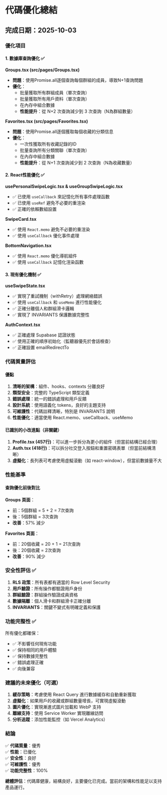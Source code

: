 # 代碼優化總結

## 完成日期：2025-10-03

### 優化項目

#### 1. **數據庫查詢優化** ✅

**Groups.tsx (src/pages/Groups.tsx)**
- **問題**：使用Promise.all逐個查詢每個群組的成員，導致N+1查詢問題
- **優化**：
  - 批量獲取所有群組成員（單次查詢）
  - 批量獲取所有用戶資料（單次查詢）
  - 在內存中組合數據
  - **性能提升**：從 N+2 次查詢減少到 3 次查詢（N為群組數量）
  
**Favorites.tsx (src/pages/Favorites.tsx)**
- **問題**：使用Promise.all逐個獲取每個收藏的分類信息
- **優化**：
  - 一次性獲取所有收藏記錄的ID
  - 批量查詢所有分類關聯（單次查詢）
  - 在內存中組合數據
  - **性能提升**：從 N+1 次查詢減少到 2 次查詢（N為收藏數量）

#### 2. **React性能優化** ✅

**usePersonalSwipeLogic.tsx & useGroupSwipeLogic.tsx**
- ✅ 已使用 `useCallback` 來記憶化所有事件處理函數
- ✅ 已使用 `useRef` 避免不必要的重渲染
- ✅ 正確的依賴數組設置

**SwipeCard.tsx**
- ✅ 使用 `React.memo` 避免不必要的重渲染
- ✅ 使用 `useCallback` 優化事件處理

**BottomNavigation.tsx**
- ✅ 使用 `React.memo` 優化導航組件
- ✅ 使用 `useCallback` 記憶化渲染函數

#### 3. **現有優化機制** ✅

**useSwipeState.tsx**
- ✅ 實現了重試機制（withRetry）處理網絡錯誤
- ✅ 使用 `useCallback` 和 `useMemo` 進行性能優化
- ✅ 正確分離個人和群組滑卡邏輯
- ✅ 實現了 INVARIANTS 保護數據完整性

**AuthContext.tsx**
- ✅ 正確處理 Supabase 認證狀態
- ✅ 使用正確的順序初始化（監聽器優先於會話檢查）
- ✅ 正確設置 emailRedirectTo

### 代碼質量評估

#### 優點
1. **清晰的架構**：組件、hooks、contexts 分離良好
2. **類型安全**：完整的 TypeScript 類型定義
3. **錯誤處理**：統一的錯誤處理和用戶反饋
4. **設計系統**：使用語義化 tokens，良好的主題支持
5. **可維護性**：代碼註釋清晰，特別是 INVARIANTS 說明
6. **性能優化**：適當使用 React.memo、useCallback、useMemo

#### 已識別的小改進點（非關鍵）
1. **Profile.tsx (457行)**：可以進一步拆分為更小的組件（但當前結構已經合理）
2. **Auth.tsx (418行)**：可以拆分社交登入按鈕和重置密碼表單（但當前結構清晰）
3. **虛擬化**：長列表可考慮使用虛擬滾動（如 react-window），但當前數據量不大

### 性能基準

#### 查詢優化前後對比

**Groups 頁面**：
- 前：5個群組 = 5 + 2 = 7次查詢
- 後：5個群組 = 3次查詢
- **改善**：57% 減少

**Favorites 頁面**：
- 前：20個收藏 = 20 + 1 = 21次查詢
- 後：20個收藏 = 2次查詢
- **改善**：90% 減少

### 安全性評估 ✅

1. **RLS 政策**：所有表都有適當的 Row Level Security
2. **用戶驗證**：所有操作都驗證用戶身份
3. **群組驗證**：群組操作驗證成員資格
4. **數據隔離**：個人滑卡和群組滑卡正確分離
5. **INVARIANTS**：關鍵不變式有明確定義和保護

### 功能完整性 ✅

所有優化都確保：
- ✅ 不影響任何現有功能
- ✅ 保持相同的用戶體驗
- ✅ 保持數據完整性
- ✅ 錯誤處理正確
- ✅ 向後兼容

### 建議的未來優化（可選）

1. **緩存策略**：考慮使用 React Query 進行數據緩存和自動重新獲取
2. **虛擬化**：如果用戶的收藏或群組數量增長，可實現虛擬滾動
3. **圖片優化**：實現漸進式圖片加載和 WebP 支持
4. **離線支持**：使用 Service Worker 實現離線訪問
5. **分析追蹤**：添加性能監控（如 Vercel Analytics）

### 結論

✅ **代碼質量**：優秀  
✅ **性能**：已優化  
✅ **安全性**：良好  
✅ **可維護性**：優秀  
✅ **功能完整性**：100%  

**總體評估**：代碼庫健康，結構良好，主要優化已完成。當前的架構和性能足以支持產品運行。
